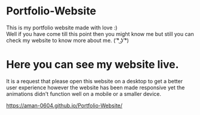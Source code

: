 # Portfolio-Website
This is my portfolio website made with love :)\
Well if you have come till this point then you might know me but still you can check my website to know more about me. ( ͡° ͜ʖ ͡°)

# Here you can see my website live.
It is a request that please open this website on a desktop to get a better user experience however the website has been made responsive yet the animations didn't function well on a mobile or a smaller device.

https://aman-0604.github.io/Portfolio-Website/
